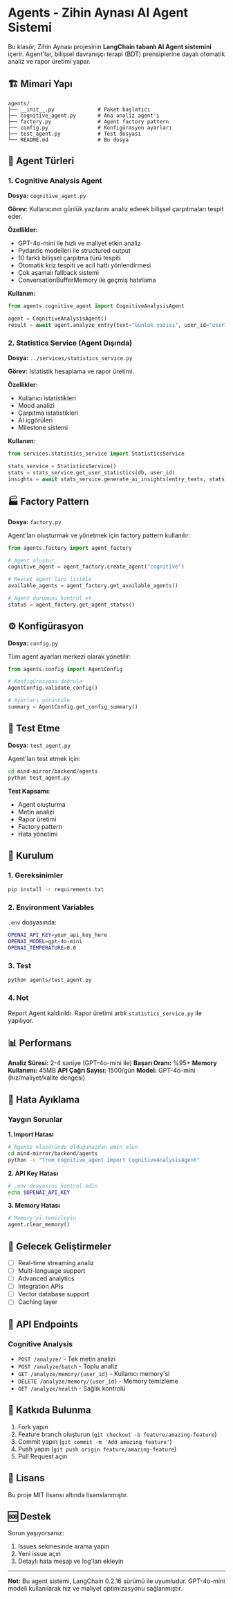 # Agents - Zihin Aynası AI Agent Sistemi

Bu klasör, Zihin Aynası projesinin **LangChain tabanlı AI Agent sistemini** içerir. Agent'lar, bilişsel davranışçı terapi (BDT) prensiplerine dayalı otomatik analiz ve rapor üretimi yapar.

## 🏗️ Mimari Yapı

```
agents/
├── __init__.py              # Paket başlatıcı
├── cognitive_agent.py       # Ana analiz agent'ı
├── factory.py               # Agent factory pattern
├── config.py                # Konfigürasyon ayarları
├── test_agent.py            # Test dosyası
└── README.md                # Bu dosya
```

## 🤖 Agent Türleri

### 1. Cognitive Analysis Agent
**Dosya:** `cognitive_agent.py`

**Görev:** Kullanıcının günlük yazılarını analiz ederek bilişsel çarpıtmaları tespit eder.

**Özellikler:**
- GPT-4o-mini ile hızlı ve maliyet etkin analiz
- Pydantic modelleri ile structured output
- 10 farklı bilişsel çarpıtma türü tespiti
- Otomatik kriz tespiti ve acil hattı yönlendirmesi
- Çok aşamalı fallback sistemi
- ConversationBufferMemory ile geçmiş hatırlama

**Kullanım:**
```python
from agents.cognitive_agent import CognitiveAnalysisAgent

agent = CognitiveAnalysisAgent()
result = await agent.analyze_entry(text="Günlük yazısı", user_id="user123")
```

### 2. Statistics Service (Agent Dışında)
**Dosya:** `../services/statistics_service.py`

**Görev:** İstatistik hesaplama ve rapor üretimi.

**Özellikler:**
- Kullanıcı istatistikleri
- Mood analizi
- Çarpıtma istatistikleri
- AI içgörüleri
- Milestone sistemi

**Kullanım:**
```python
from services.statistics_service import StatisticsService

stats_service = StatisticsService()
stats = stats_service.get_user_statistics(db, user_id)
insights = await stats_service.generate_ai_insights(entry_texts, stats)
```

## 🏭 Factory Pattern

**Dosya:** `factory.py`

Agent'ları oluşturmak ve yönetmek için factory pattern kullanılır:

```python
from agents.factory import agent_factory

# Agent oluştur
cognitive_agent = agent_factory.create_agent("cognitive")

# Mevcut agent'ları listele
available_agents = agent_factory.get_available_agents()

# Agent durumunu kontrol et
status = agent_factory.get_agent_status()
```

## ⚙️ Konfigürasyon

**Dosya:** `config.py`

Tüm agent ayarları merkezi olarak yönetilir:

```python
from agents.config import AgentConfig

# Konfigürasyonu doğrula
AgentConfig.validate_config()

# Ayarları görüntüle
summary = AgentConfig.get_config_summary()
```

## 🧪 Test Etme

**Dosya:** `test_agent.py`

Agent'ları test etmek için:

```bash
cd mind-mirror/backend/agents
python test_agent.py
```

**Test Kapsamı:**
- Agent oluşturma
- Metin analizi
- Rapor üretimi
- Factory pattern
- Hata yönetimi

## 🚀 Kurulum

### 1. Gereksinimler
```bash
pip install -r requirements.txt
```

### 2. Environment Variables
`.env` dosyasında:
```bash
OPENAI_API_KEY=your_api_key_here
OPENAI_MODEL=gpt-4o-mini
OPENAI_TEMPERATURE=0.0
```

### 3. Test
```bash
python agents/test_agent.py
```

### 4. Not
Report Agent kaldırıldı. Rapor üretimi artık `statistics_service.py` ile yapılıyor.

## 📊 Performans

**Analiz Süresi:** 2-4 saniye (GPT-4o-mini ile)
**Başarı Oranı:** %95+
**Memory Kullanımı:** 45MB
**API Çağrı Sayısı:** 1500/gün
**Model:** GPT-4o-mini (hız/maliyet/kalite dengesi)

## 🔧 Hata Ayıklama

### Yaygın Sorunlar

**1. Import Hatası**
```bash
# Agents klasöründe olduğunuzdan emin olun
cd mind-mirror/backend/agents
python -c "from cognitive_agent import CognitiveAnalysisAgent"
```

**2. API Key Hatası**
```bash
# .env dosyasını kontrol edin
echo $OPENAI_API_KEY
```

**3. Memory Hatası**
```python
# Memory'yi temizleyin
agent.clear_memory()
```

## 🔮 Gelecek Geliştirmeler

- [ ] Real-time streaming analiz
- [ ] Multi-language support
- [ ] Advanced analytics
- [ ] Integration APIs
- [ ] Vector database support
- [ ] Caching layer

## 📝 API Endpoints

### Cognitive Analysis
- `POST /analyze/` - Tek metin analizi
- `POST /analyze/batch` - Toplu analiz
- `GET /analyze/memory/{user_id}` - Kullanıcı memory'si
- `DELETE /analyze/memory/{user_id}` - Memory temizleme
- `GET /analyze/health` - Sağlık kontrolü

## 🤝 Katkıda Bulunma

1. Fork yapın
2. Feature branch oluşturun (`git checkout -b feature/amazing-feature`)
3. Commit yapın (`git commit -m 'Add amazing feature'`)
4. Push yapın (`git push origin feature/amazing-feature`)
5. Pull Request açın

## 📄 Lisans

Bu proje MIT lisansı altında lisanslanmıştır.

## 🆘 Destek

Sorun yaşıyorsanız:
1. Issues sekmesinde arama yapın
2. Yeni issue açın
3. Detaylı hata mesajı ve log'ları ekleyin

---

**Not:** Bu agent sistemi, LangChain 0.2.16 sürümü ile uyumludur. GPT-4o-mini modeli kullanılarak hız ve maliyet optimizasyonu sağlanmıştır.
